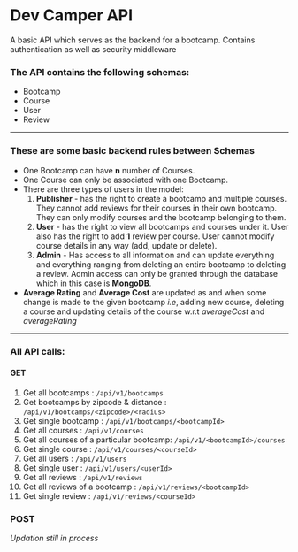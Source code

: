# Dev Camper API
A basic API which serves as the backend for a bootcamp. Contains authentication as well as security middleware


### The API contains the following schemas:
- Bootcamp
- Course
- User
- Review
----
### These are some basic backend rules between Schemas
- One Bootcamp can have __n__ number of Courses.
- One Course can only be associated with one Bootcamp.
- There are three types of users in the model:
  1. __Publisher__ - has the right to create a bootcamp and multiple courses. They cannot add reviews for their courses in their own bootcamp. They can only modify courses and the bootcamp belonging to them.
  2. __User__ - has the right to view all bootcamps and courses under it. User also has the right to add __1__ review per course. User cannot modify course details in any way (add, update or delete).
  3. __Admin__ - Has access to all information and can update everything and everything ranging from deleting an entire bootcamp to deleting a review. Admin access can only be granted through the database which in this case is __MongoDB__.
- __Average Rating__ and __Average Cost__ are updated as and when some change is made to the given bootcamp _i.e_, adding new course, deleting a course and updating details of the course w.r.t _averageCost_ and _averageRating_


----------------------
### All API calls:
#### GET
1. Get all bootcamps : `/api/v1/bootcamps`
2. Get bootcamps by zipcode & distance : `/api/v1/bootcamps/<zipcode>/<radius>`
3. Get single bootcamp : `/api/v1/bootcamps/<bootcampId>`
4. Get all courses : `/api/v1/courses`
5. Get all courses of a particular bootcamp: `/api/v1/<bootcampId>/courses`
6. Get single course : `/api/v1/courses/<courseId>`
7. Get all users : `/api/v1/users`
8. Get single user : `/api/v1/users/<userId>`
9. Get all reviews : `/api/v1/reviews`
10. Get all reviews of a bootcamp : `/api/v1/reviews/<bootcampId>`
11. Get single review : `/api/v1/reviews/<courseId>`

### POST

*Updation still in process*
